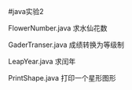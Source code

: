#java实验2

FlowerNumber.java 求水仙花数

GaderTranser.java 成绩转换为等级制

LeapYear.java 求闰年

PrintShape.java 打印一个星形图形
